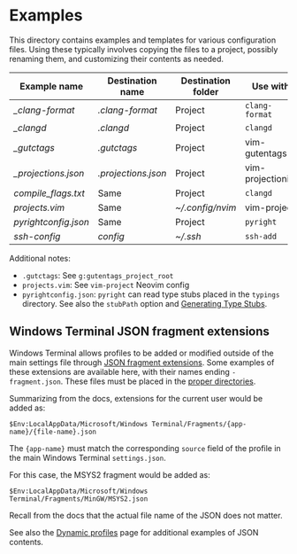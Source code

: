 # Examples

This directory contains examples and templates for various configuration files.
Using these typically involves copying the files to a project, possibly
renaming them, and customizing their contents as needed.

| Example name | Destination name | Destination folder | Use with |
| ------------ | ---------------- | ------------------ | -------- |
| *_clang-format* | *.clang-format* | Project | `clang-format`
| *_clangd* | *.clangd* | Project | `clangd` |
| *_gutctags* | *.gutctags* | Project | vim-gutentags |
| *_projections.json* | *.projections.json* | Project | vim-projectionist |
| *compile_flags.txt* | Same | Project | `clangd` |
| *projects.vim* | Same | *~/.config/nvim* | vim-project |
| *pyrightconfig.json* | Same | Project | `pyright` |
| *ssh-config* | *config* | *~/.ssh* | `ssh-add` |

Additional notes:
* `.gutctags`: See `g:gutentags_project_root`
* `projects.vim`: See `vim-project` Neovim config
* `pyrightconfig.json`: `pyright` can read type stubs placed in the `typings`
  directory. See also the `stubPath` option and [Generating Type
  Stubs][type-stubs].

## Windows Terminal JSON fragment extensions

Windows Terminal allows profiles to be added or modified outside of the main
settings file through [JSON fragment extensions][winterm-json-fragment]. Some
examples of these extensions are available here, with their names ending
`-fragment.json`. These files must be placed in the [proper
directories][winterm-json-fragment-loc].

Summarizing from the docs, extensions for the current user would be added as:

`$Env:LocalAppData/Microsoft/Windows Terminal/Fragments/{app-name}/{file-name}.json`

The `{app-name}` must match the corresponding `source` field of the profile in
the main Windows Terminal `settings.json`.

For this case, the MSYS2 fragment would be added as:

`$Env:LocalAppData/Microsoft/Windows Terminal/Fragments/MinGW/MSYS2.json`

Recall from the docs that the actual file name of the JSON does not matter.

See also the [Dynamic profiles][winterm-dyn-profiles] page for additional
examples of JSON contents.

[type-stubs]: https://github.com/microsoft/pyright/blob/main/docs/type-stubs.md#generating-type-stubs
[winterm-dyn-profiles]: https://docs.microsoft.com/en-us/windows/terminal/dynamic-profiles
[winterm-json-fragment-loc]: https://docs.microsoft.com/en-us/windows/terminal/json-fragment-extensions#applications-installed-from-the-web
[winterm-json-fragment]: https://docs.microsoft.com/en-us/windows/terminal/json-fragment-extensions
